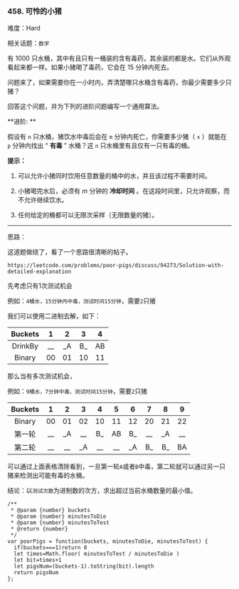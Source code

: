 ### 458. 可怜的小猪

难度：Hard

相关话题：`数学`

有 1000 只水桶，其中有且只有一桶装的含有毒药，其余装的都是水。它们从外观看起来都一样。如果小猪喝了毒药，它会在 15 分钟内死去。



问题来了，如果需要你在一小时内，弄清楚哪只水桶含有毒药，你最少需要多少只猪？



回答这个问题，并为下列的进阶问题编写一个通用算法。







 **进阶: ** 



假设有  `n`  只水桶，猪饮水中毒后会在  `m`  分钟内死亡，你需要多少猪（ `x` ）就能在  `p`  分钟内找出 &ldquo; **有毒** &rdquo; 水桶？这 `n`  只水桶里有且仅有一只有毒的桶。







 **提示：** 





1. 可以允许小猪同时饮用任意数量的桶中的水，并且该过程不需要时间。

2. 小猪喝完水后，必须有  *m*  分钟的 **冷却时间** 。在这段时间里，只允许观察，而不允许继续饮水。

3. 任何给定的桶都可以无限次采样（无限数量的猪）。






-----

思路：

这道题做绕了，看了一个思路很清晰的帖子。

`https://leetcode.com/problems/poor-pigs/discuss/94273/Solution-with-detailed-explanation`

先考虑只有1次测试机会

例如：`4桶水，15分钟内中毒，测试时间15分钟`，需要`2`只猪

我们可以使用二进制去解，如下：

|Buckets|1|2|3|4|
|:---:|:---:|:---:|:---:|:---:|
|DrinkBy|__|_A|B_|AB|
|Binary|00|01|10|11

那么当有多次测试机会，

例如：`9桶水，7分钟中毒，测试时间15分钟`，需要`2`只猪

|Buckets|1|2|3|4|5|6|7|8|9|
|:---:|:---:|:---:|:---:|:---:|:---:|:---:|:---:|:---:|:---:|
|Binary|00|01|02|10|11|12|20|21|22|
|第一轮|__|_A|__|B_|AB|B_|__|_A|__|
|第二轮|__|__|_A|__|__|_A|B_|B_|BA|

可以通过上面表格清除看到，一旦第一轮`A`或者`B`中毒，第二轮就可以通过另一只猪来检测出可能有毒的水桶。

结论：以`测试次数`为进制数的次方，求出超过当前水桶数量的最小值。


```
/**
 * @param {number} buckets
 * @param {number} minutesToDie
 * @param {number} minutesToTest
 * @return {number}
 */
var poorPigs = function(buckets, minutesToDie, minutesToTest) {
  if(buckets===1)return 0
  let times=Math.floor( minutesToTest / minutesToDie )
  let bit=times+1
  let pigsNum=(buckets-1).toString(bit).length
  return pigsNum
};



```
